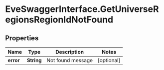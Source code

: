 # EveSwaggerInterface.GetUniverseRegionsRegionIdNotFound

## Properties
Name | Type | Description | Notes
------------ | ------------- | ------------- | -------------
**error** | **String** | Not found message | [optional] 


